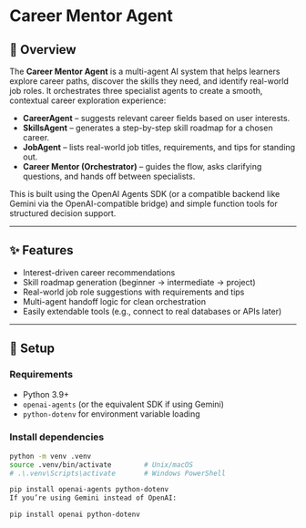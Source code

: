 # Career Mentor Agent

## 🧠 Overview

The **Career Mentor Agent** is a multi-agent AI system that helps learners explore career paths, discover the skills they need, and identify real-world job roles. It orchestrates three specialist agents to create a smooth, contextual career exploration experience:

- **CareerAgent** – suggests relevant career fields based on user interests.
- **SkillsAgent** – generates a step-by-step skill roadmap for a chosen career.
- **JobAgent** – lists real-world job titles, requirements, and tips for standing out.
- **Career Mentor (Orchestrator)** – guides the flow, asks clarifying questions, and hands off between specialists.

This is built using the OpenAI Agents SDK (or a compatible backend like Gemini via the OpenAI-compatible bridge) and simple function tools for structured decision support.

---

## ✨ Features

- Interest-driven career recommendations  
- Skill roadmap generation (beginner → intermediate → project)  
- Real-world job role suggestions with requirements and tips  
- Multi-agent handoff logic for clean orchestration  
- Easily extendable tools (e.g., connect to real databases or APIs later)

---

## 🚀 Setup

### Requirements
- Python 3.9+  
- `openai-agents` (or the equivalent SDK if using Gemini)  
- `python-dotenv` for environment variable loading  

### Install dependencies
```bash
python -m venv .venv
source .venv/bin/activate        # Unix/macOS
# .\.venv\Scripts\activate       # Windows PowerShell

pip install openai-agents python-dotenv
If you’re using Gemini instead of OpenAI:

pip install openai python-dotenv
